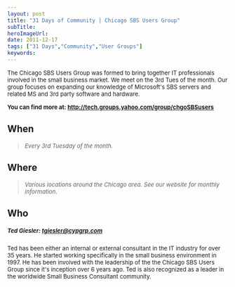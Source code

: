 ```yaml
---
layout: post 
title: "31 Days of Community | Chicago SBS Users Group"
subTitle: 
heroImageUrl: 
date: 2011-12-17
tags: ["31 Days","Community","User Groups"]
keywords: 
---
```


<span style="font-size: small;">The Chicago SBS Users Group was formed to bring together IT professionals involved in the small business market. We meet on the 3rd Tues of the month. Our group focuses on expanding our knowledge of Microsoft's SBS servers and related MS and 3rd party software and hardware. </span>

**<span style="font-size: small;">You can find more at: </span>**[**<span style="font-size: small;">http://tech.groups.yahoo.com/group/chgoSBSusers</span>**](http://tech.groups.yahoo.com/group/chgoSBSusers)

## When

> _<span style="font-size: small;">Every 3rd Tuesday of the month.</span>_

## Where

> _<span style="font-size: small;">Various locations around the Chicago area. See our website for monthly information.</span>_

## Who

##### <span style="font-size: small;"><span style="font-weight: bold;">Ted Giesler</span>: </span>[<span style="font-size: small;">tgiesler@cypgrp.com</span>](mailto:tgiesler@cypgrp.com)

<span style="font-size: small;">Ted has been either an internal or external consultant in the IT industry for over 35 years. He started working specifically in the small business environment in 1997\. He has been involved with the leadership of the the Chicago SBS Users Group since it's inception over 6 years ago. Ted is also recognized as a leader in the worldwide Small Business Consultant community.</span>